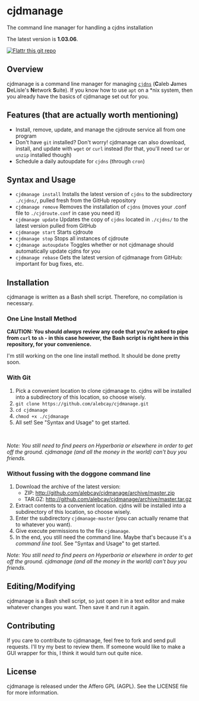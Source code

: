 cjdmanage
=========

The command line manager for handling a cjdns installation

The latest version is **1.03.06**.

[![Flattr this git repo](http://api.flattr.com/button/flattr-badge-large.png)](https://flattr.com/submit/auto?user_id=calebxu&url=https://github.com/alebcay/cjdmanage&title=cjdmanage&language=&tags=github&category=software) 

Overview
--------
cjdmanage is a command line manager for managing [`cjdns`](http://github.com/cjdelisle/cjdns) (**C**aleb **J**ames **D**eLisle's **N**etwork **S**uite). If you know how to use `apt` on a *nix system, then you already have the basics of cjdmanage set out for you.

Features (that are actually worth mentioning)
---------------------------------------------
* Install, remove, update, and manage the cjdroute service all from one program
* Don't have `git` installed? Don't worry! cjdmanage can also download, install, and update with `wget` or `curl` instead (for that, you'll need `tar` or `unzip` installed though)
* Schedule a daily autoupdate for `cjdns` (through `cron`)

Syntax and Usage
----------------

* `cjdmanage install` Installs the latest version of `cjdns` to the subdirectory `./cjdns/`, pulled fresh from the GitHub repository
* `cjdmanage remove` Removes the installation of `cjdns` (moves your .conf file to `./cjdroute.conf` in case you need it)
* `cjdmanage update` Updates the copy of `cjdns` located in `./cjdns/` to the latest version pulled from GitHub
* `cjdmanage start` Starts cjdroute
* `cjdmanage stop` Stops all instances of cjdroute
* `cjdmanage autoupdate` Toggles whether or not cjdmanage should automatically update cjdns for you
* `cjdmanage rebase` Gets the latest version of cjdmanage from GitHub: important for bug fixes, etc.

Installation
------------

cjdmanage is written as a Bash shell script. Therefore, no compilation is necessary.

### One Line Install Method
**CAUTION: You should *always* review any code that you're asked to pipe from `curl` to `sh` - in this case however, the Bash script is right here in this repository, for your convenience.**

I'm still working on the one line install method. It should be done pretty soon.

### With Git
1. Pick a convenient location to clone cjdmanage to. cjdns will be installed into a subdirectory of this location, so choose wisely.
2. `git clone https://github.com/alebcay/cjdmanage.git`
3. `cd cjdmanage`
4. `chmod +x ./cjdmanage`
5. All set! See "Syntax and Usage" to get started.
<br />


*Note: You still need to find peers on Hyperboria or elsewhere in order to get off the ground. cjdmanage (and all the money in the world) can't buy you friends.*


### Without fussing with the doggone command line
1. Download the archive of the latest version:
   * ZIP: http://github.com/alebcay/cjdmanage/archive/master.zip
   * TAR.GZ: http://github.com/alebcay/cjdmanage/archive/master.tar.gz
2. Extract contents to a convenient location. cjdns will be installed into a subdirectory of this location, so choose wisely.
3. Enter the subdirectory `cjdmanage-master` (you can actually rename that to whatever you want).
4. Give execute permissions to the file `cjdmanage`.
5. In the end, you still need the command line. Maybe that's because it's a *command line tool*. See "Syntax and Usage" to get started.


*Note: You still need to find peers on Hyperboria or elsewhere in order to get off the ground. cjdmanage (and all the money in the world) can't buy you friends.*

Editing/Modifying
-----------------
cjdmanage is a Bash shell script, so just open it in a text editor and make whatever changes you want. Then save it and run it again.

Contributing
------------
If you care to contribute to cjdmanage, feel free to fork and send pull requests. I'll try my best to review them. If someone would like to make a GUI wrapper for this, I think it would turn out quite nice.

License
-------
cjdmanage is released under the Affero GPL (AGPL). See the LICENSE file for more information.
